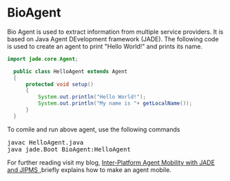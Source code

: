 # BioAgent
Bio Agent is used to extract information from multiple service providers. It is based on Java Agent DEvelopment framework (JADE). The following code is used to create an agent to print "Hello World!" and prints its name. 

```java
import jade.core.Agent;

  public class HelloAgent extends Agent 
  { 
      protected void setup() 
      { 
          System.out.println("Hello World!");
          System.out.println("My name is "+ getLocalName()); 
      }
  }
```
To comile and run above agent, use the following commands

<pre>
javac HelloAgent.java 
java jade.Boot BioAgent:HelloAgent
</pre>

For further reading visit my blog, <a href="https://shahshakir.wordpress.com/2012/01/02/inter-platform-agent-mobility-with-jade-4-1-and-jipms-1-2/">Inter-Platform Agent Mobility with JADE and JIPMS </a> ,briefly explains how to make an agent mobile. 
